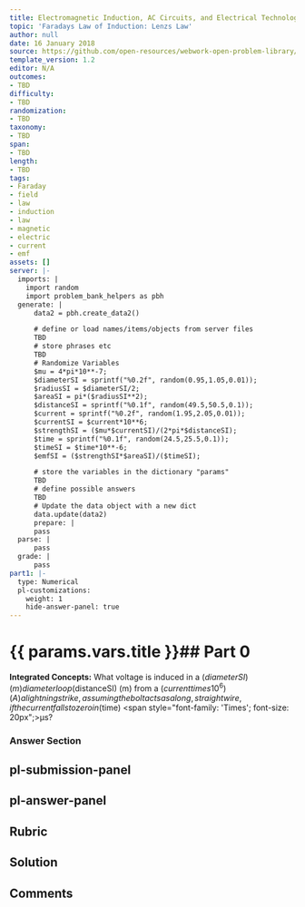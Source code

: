 ```yaml
---
title: Electromagnetic Induction, AC Circuits, and Electrical Technologies
topic: 'Faradays Law of Induction: Lenzs Law'
author: null
date: 16 January 2018
source: https://github.com/open-resources/webwork-open-problem-library/tree/master/Contrib/BrockPhysics/College_Physics_Urone/23.Electromagnetic_Induction_AC_Circuits_and_Electrical_Technologies/23-02.Faradays_Law_of_Induction_Lenzs_Law/NU_U17_23_02_011.pg
template_version: 1.2
editor: N/A
outcomes:
- TBD
difficulty:
- TBD
randomization:
- TBD
taxonomy:
- TBD
span:
- TBD
length:
- TBD
tags:
- Faraday
- field
- law
- induction
- law
- magnetic
- electric
- current
- emf
assets: []
server: |-
  imports: |
    import random
    import problem_bank_helpers as pbh
  generate: |
      data2 = pbh.create_data2()

      # define or load names/items/objects from server files
      TBD
      # store phrases etc
      TBD
      # Randomize Variables
      $mu = 4*pi*10**-7;
      $diameterSI = sprintf("%0.2f", random(0.95,1.05,0.01));
      $radiusSI = $diameterSI/2;
      $areaSI = pi*($radiusSI**2);
      $distanceSI = sprintf("%0.1f", random(49.5,50.5,0.1));
      $current = sprintf("%0.2f", random(1.95,2.05,0.01));
      $currentSI = $current*10**6;
      $strengthSI = ($mu*$currentSI)/(2*pi*$distanceSI);
      $time = sprintf("%0.1f", random(24.5,25.5,0.1));
      $timeSI = $time*10**-6;
      $emfSI = ($strengthSI*$areaSI)/($timeSI);

      # store the variables in the dictionary "params"
      TBD
      # define possible answers
      TBD
      # Update the data object with a new dict
      data.update(data2)
      prepare: |
      pass
  parse: |
      pass
  grade: |
      pass
part1: |-
  type: Numerical
  pl-customizations:
    weight: 1
    hide-answer-panel: true
---
```


# {{ params.vars.title }}## Part 0 
<b>Integrated Concepts:</b> What voltage is induced in a ($diameterSI) (m) diameter loop ($distanceSI) (m) from a ($current times 10^6) (A) a lightning strike, assuming the bolt acts as a long, straight wire, if the current falls to zero in ($time) <span style="font-family: 'Times'; font-size: 20px";>&mu;s</span>? 


### Answer Section 


## pl-submission-panel 


## pl-answer-panel 


## Rubric 


## Solution 


## Comments 


